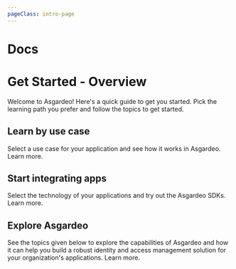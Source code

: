 ```yaml
---
pageClass: intro-page
---
```


# Docs

# Get Started - Overview

Welcome to Asgardeo! Here's a quick guide to get you started. Pick the learning path you prefer and follow the topics to get started.

## Learn by use case

Select a use case for your application and see how it works in Asgardeo. 
<a :href="$withBase('/')">Learn more</a>.

## Start integrating apps

Select the technology of your applications and try out the Asgardeo SDKs. 
<a :href="$withBase('/get-started/start-building-apps/')">Learn more</a>.

## Explore Asgardeo

See the topics given below to explore the capabilities of Asgardeo and how it can help you build a robust identity and access management solution for your organization's applications. 
<a :href="$withBase('/get-started/use-cases/')">Learn more</a>.